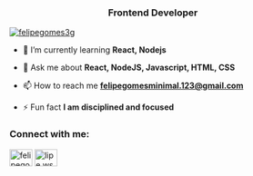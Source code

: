 <h3 align="center">Frontend Developer</h3>

<p align="left"> <a href="https://twitter.com/felipegomes3g" target="blank"><img src="https://img.shields.io/twitter/follow/felipegomes3g?logo=twitter&style=for-the-badge" alt="felipegomes3g" /></a> </p>

- 🌱 I’m currently learning **React, Nodejs**

- 💬 Ask me about **React, NodeJS, Javascript, HTML, CSS**

- 📫 How to reach me **felipegomesminimal.123@gmail.com**

- ⚡ Fun fact **I am disciplined and focused**

<h3 align="left">Connect with me:</h3>
<p align="left">
<a href="https://twitter.com/felipegomes3g" target="blank"><img align="center" src="https://raw.githubusercontent.com/rahuldkjain/github-profile-readme-generator/master/src/images/icons/Social/twitter.svg" alt="felipegomes3g" height="30" width="40" /></a>
<a href="https://instagram.com/lipe.ws7_____" target="blank"><img align="center" src="https://raw.githubusercontent.com/rahuldkjain/github-profile-readme-generator/master/src/images/icons/Social/instagram.svg" alt="lipe.ws7_____" height="30" width="40" /></a>
</p>

